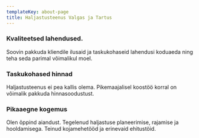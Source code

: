 ```yaml
---
templateKey: about-page
title: Haljastusteenus Valgas ja Tartus
---
```

### Kvaliteetsed lahendused.

 Soovin pakkuda kliendile ilusaid ja taskukohaseid lahendusi koduaeda ning teha seda parimal võimalikul moel. 

### Taskukohased hinnad

Haljastusteenus ei pea kallis olema. Pikemaajalisel koostöö korral on võimalik pakkuda hinnasoodustust.

### Pikaaegne kogemus

Olen õppind aiandust. Tegelenud haljastuse planeerimise, rajamise ja hooldamisega. Teinud kojamehetööd ja erinevaid ehitustöid.



